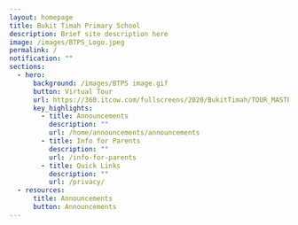 ```yaml
---
layout: homepage
title: Bukit Timah Primary School
description: Brief site description here
image: /images/BTPS_Logo.jpeg
permalink: /
notification: ""
sections:
  - hero:
      background: /images/BTPS image.gif
      button: Virtual Tour
      url: https://360.itcow.com/fullscreens/2020/BukitTimah/TOUR_MASTER1/
      key_highlights:
        - title: Announcements
          description: ""
          url: /home/announcements/announcements
        - title: Info for Parents
          description: ""
          url: /info-for-parents
        - title: Quick Links
          description: ""
          url: /privacy/
  - resources:
      title: Announcements
      button: Announcements
---
```

